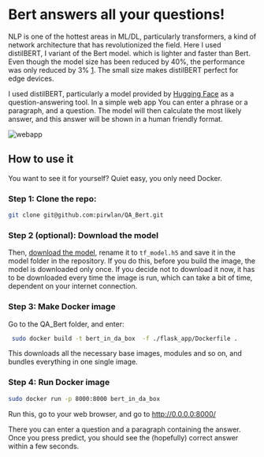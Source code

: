 # Bert answers all your questions!

NLP is one of the hottest areas in ML/DL, particularly transformers, a kind of network architecture that has revolutionized the field. Here I used distilBERT, I variant of the Bert model. which is lighter and faster than Bert. Even though the model size has been reduced by 40%, the performance was only reduced by 3% [1](https://arxiv.org/abs/1910.01108). The small size makes distilBERT perfect for edge devices. 

I used distilBERT, particularly a model provided by [Hugging Face](https://huggingface.co/) as a question-answering tool. In a simple web app You can enter a phrase or a paragraph, and a question. The model will then calculate the most likely answer, and this answer will be shown in a human friendly format. 



![webapp](example/app.png 'webapp')





## How to use it

You want to see it for yourself? Quiet easy, you only need Docker. 

### Step 1: Clone the repo:

 ```bash
git clone git@github.com:pirwlan/QA_Bert.git
 ```



### Step 2 (optional): Download the model

Then, [download the model](https://cdn.huggingface.co/distilbert-base-cased-distilled-squad-tf_model.h5), rename it to `tf_model.h5` and save it in the model folder in the repository. If you do this, before you build the image, the model is downloaded only once. If you decide not to download it now, it has to be downloaded every time the image is run, which can take a bit of time, dependent on your internet connection. 



### Step 3: Make Docker image

Go to the QA_Bert folder, and enter:

```bash
 sudo docker build -t bert_in_da_box  -f ./flask_app/Dockerfile .
```

This downloads all the necessary base images, modules and so on, and bundles everything in one single image.



### Step 4: Run Docker image

```bash
sudo docker run -p 8000:8000 bert_in_da_box
```

Run this, go to your web browser, and go to http://0.0.0.0:8000/

There you can enter a question and a paragraph containing the answer. Once you press predict, you should see the (hopefully) correct answer within a few seconds.

## 